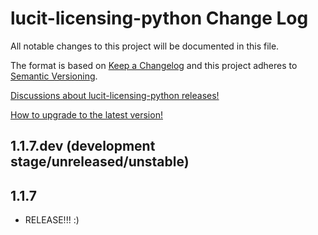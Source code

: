 # lucit-licensing-python Change Log

All notable changes to this project will be documented in this file.

The format is based on [Keep a Changelog](http://keepachangelog.com/) and this project adheres to 
[Semantic Versioning](http://semver.org/).

[Discussions about lucit-licensing-python releases!](https://github.com/LUCIT-Systems-and-Development/lucit-licensing-python/discussions/categories/releases)

[How to upgrade to the latest version!](https://lucit-licensing-python.docs.lucit.tech/README.html#installation-and-upgrade)

## 1.1.7.dev (development stage/unreleased/unstable)

## 1.1.7
- RELEASE!!! :)
